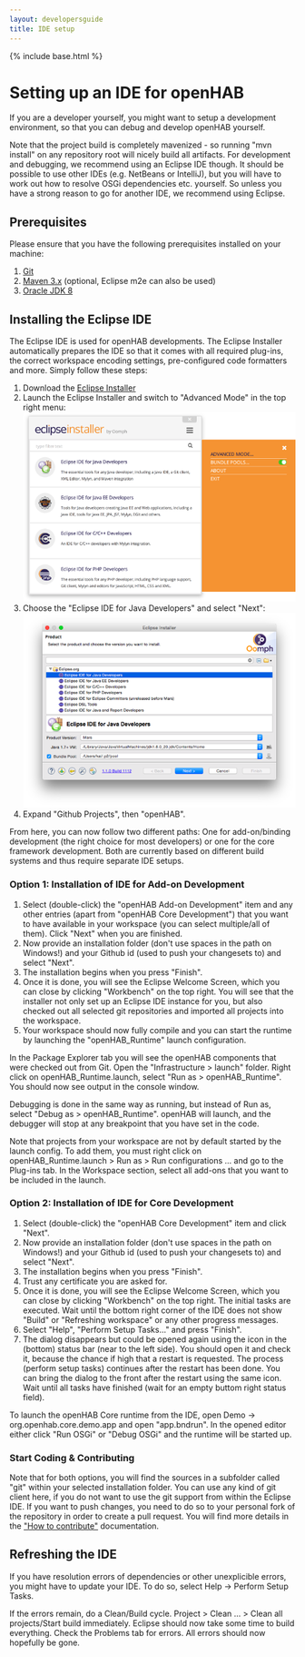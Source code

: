 ```yaml
---
layout: developersguide
title: IDE setup
---
```


{% include base.html %}

# Setting up an IDE for openHAB

If you are a developer yourself, you might want to setup a development environment, so that you can debug and develop openHAB yourself.

Note that the project build is completely mavenized - so running "mvn install" on any repository root will nicely build all artifacts. For development and debugging, we recommend using an Eclipse IDE though. It should be possible to use other IDEs (e.g. NetBeans or IntelliJ), but you will have to work out how to resolve OSGi dependencies etc. yourself. So unless you have a strong reason to go for another IDE, we recommend using Eclipse.

## Prerequisites

Please ensure that you have the following prerequisites installed on your machine:

1. [Git](https://git-scm.com/downloads)
1. [Maven 3.x](https://maven.apache.org/download.cgi) (optional, Eclipse m2e can also be used)
1. [Oracle JDK 8](http://www.oracle.com/technetwork/java/javase/downloads/jdk8-downloads-2133151.html)

## Installing the Eclipse IDE

The Eclipse IDE is used for openHAB developments. The Eclipse Installer automatically prepares the IDE so that it comes with all required plug-ins, the correct workspace encoding settings, pre-configured code formatters and more. Simply follow these steps:

1. Download the [Eclipse Installer](https://wiki.eclipse.org/Eclipse_Installer)
2. Launch the Eclipse Installer and switch to "Advanced Mode" in the top right menu:
![Step 0](images/ide0.png)
3. Choose the "Eclipse IDE for Java Developers" and select "Next":
![Step 1](images/ide1.png)
4. Expand "Github Projects", then "openHAB".

From here, you can now follow two different paths: One for add-on/binding development (the right choice for most developers) or one for the core framework development. Both are currently based on different build systems and thus require separate IDE setups.

### Option 1: Installation of IDE for Add-on Development

1. Select (double-click) the "openHAB Add-on Development" item and any other entries (apart from "openHAB Core Development") that you want to have available in your workspace (you can select multiple/all of them). Click "Next" when you are finished.
2. Now provide an installation folder (don't use spaces in the path on Windows!) and your Github id (used to push your changesets to) and select "Next".
3. The installation begins when you press "Finish".
4. Once it is done, you will see the Eclipse Welcome Screen, which you can close by clicking "Workbench" on the top right. You will see that the installer not only set up an Eclipse IDE instance for you, but also checked out all selected git repositories and imported all projects into the workspace.
5. Your workspace should now fully compile and you can start the runtime by launching the "openHAB_Runtime" launch configuration.

In the Package Explorer tab you will see the openHAB components that were checked out from Git. Open the "Infrastructure > launch" folder. Right click on openHAB_Runtime.launch, select "Run as > openHAB_Runtime". You should now see output in the console window.

Debugging is done in the same way as running, but instead of Run as, select "Debug as > openHAB_Runtime". openHAB will launch, and the debugger will stop at any breakpoint that you have set in the code.

Note that projects from your workspace are not by default started by the launch config. To add them, you must right click on openHAB_Runtime.launch > Run as > Run configurations ... and go to the Plug-ins tab. In the Workspace section, select all add-ons that you want to be included in the launch.

### Option 2: Installation of IDE for Core Development

1. Select (double-click) the "openHAB Core Development" item and click "Next".
2. Now provide an installation folder (don't use spaces in the path on Windows!) and your Github id (used to push your changesets to) and select "Next".
3. The installation begins when you press "Finish".
4. Trust any certificate you are asked for.
5. Once it is done, you will see the Eclipse Welcome Screen, which you can close by clicking "Workbench" on the top right. The initial tasks are executed. Wait until the bottom right corner of the IDE does not show "Build" or "Refreshing workspace" or any other progress messages.
6. Select "Help", "Perform Setup Tasks..." and press "Finish".
7. The dialog disappears but could be opened again using the icon in the (bottom) status bar (near to the left side). You should open it and check it, because the chance if high that a restart is requested. The process (perform setup tasks) continues after the restart has been done. You can bring the dialog to the front after the restart using the same icon. Wait until all tasks have finished (wait for an empty buttom right status field).

To launch the openHAB Core runtime from the IDE, open Demo -> org.openhab.core.demo.app and open "app.bndrun".
In the opened editor either click "Run OSGi" or "Debug OSGi" and the runtime will be started up.

### Start Coding & Contributing

Note that for both options, you will find the sources in a subfolder called "git" within your selected installation folder.
You can use any kind of git client here, if you do not want to use the git support from within the Eclipse IDE.
If you want to push changes, you need to do so to your personal fork of the repository in order to create a pull request.
You will find more details in the ["How to contribute"](../contributing/contributing.html) documentation.

## Refreshing the IDE

If you have resolution errors of dependencies or other unexplicible errors, you might have to update your IDE.
To do so, select Help -> Perform Setup Tasks. 

If the errors remain, do a Clean/Build cycle. Project > Clean ... > Clean all projects/Start build immediately.
Eclipse should now take some time to build everything.
Check the Problems tab for errors.
All errors should now hopefully be gone.
